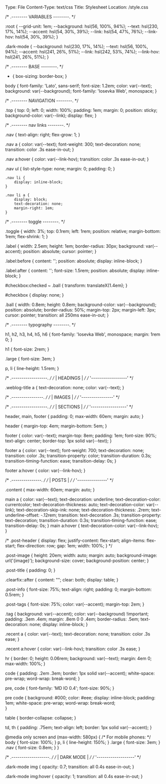 Type: File
Content-Type: text/css
Title: Stylesheet
Location: /style.css



/* .-------- VARIABLES --------. */


 :root {
    --grid-unit: 1em;
    --background: hsl(56, 100%, 94%);
    --text: hsl(230, 17%, 14%);
    --accent: hsl(54, 30%, 39%);
    --link: hsl(54, 47%, 76%); 
    --link-hov: hsl(54, 30%, 39%);
}

.dark-mode {
    --background: hsl(230, 17%, 14%);
    --text: hsl(56, 100%, 94%);
    --accent: hsl(241, 26%, 51%);
    --link: hsl(242, 53%, 74%);
    --link-hov: hsl(241, 26%, 51%);
}

/* .-------- BASE --------. */

* {
	box-sizing: border-box;
}

body {
	font-family: 'Lato', sans-serif;
	font-size: 1.2em;
	color: var(--text);
	background: var(--background);
    font-family: 'Iosevka Web', monospace;
}

/* .-------- NAVIGATION --------. */

.top {
    top: 0;
    left: 0;
    width: 100%;
    padding: 1em;
    margin: 0;
    position: sticky;
    background-color: var(--link);
    display: flex;
}

/* .-------- nav links --------. */

.nav {
    text-align: right;
    flex-grow: 1;
}

.nav a { 
    color: var(--text);
    font-weight: 300;
    text-decoration: none;
    transition: color .3s ease-in-out;
}

.nav a:hover { 
    color: var(--link-hov); 
    transition: color .3s ease-in-out;
}

.nav ul {
        list-style-type: none;
        margin: 0;
        padding: 0;
    }

    .nav li {
        display: inline-block;
    }

    .nav li a {
        display: block;
        text-decoration: none;
        margin-right: 1em;
    }


/* .-------- toggle --------. */

.toggle {
    width: 3%;
    top: 0.1rem;
    left: 1rem;
    position: relative;
    margin-bottom: 1rem;
    flex-shrink: 1;
}

.label {
    width: 2.5em;
    height: 1em;
    border-radius: 30px;
    background: var(--accent);
    position: absolute;
    cursor: pointer;
}

.label:before {
    content: '';
    position: absolute;
    display: inline-block;
}

.label:after {
    content: '';
    font-size: 1.5rem;
    position: absolute;
    display: inline-block;
}

#checkbox:checked ~ .ball {
    transform: translateX(1.4em);
}

#checkbox {
    display: none;
}

.ball {
    width: 0.8em;
    height: 0.8em;
    background-color: var(--background);
    position: absolute;
    border-radius: 50%;
    margin-top: 2px;
    margin-left: 3px;
    cursor: pointer;
    transition: all 250ms ease-in-out;
}

/* .-------- typography --------. */

h1, h2, h3, h4, h5, h6 {
	font-family: 'Iosevka Web', monospace;
	margin: 1rem 0;
}

h1 {
    font-size: 2rem;
}

.large {
    font-size: 3em;
}

p, li {
	line-height: 1.5rem;
}

/* .------------------. */
/* |     HEADINGS     | */
/* '------------------' */

.weblog-title a {
	text-decoration: none;
	color: var(--text);
}

/* .----------------. */
/* |     IMAGES     | */
/* '----------------' */

/* .------------------. */
/* |     SECTIONS     | */
/* '------------------' */

header, main, footer {
	padding: 0;
    max-width: 60em;
    margin: auto;
}

header {
	margin-top: 4em;
    margin-bottom: 5em;
}

footer {
    color: var(--text);
	margin-top: 8em;
    padding: 1em;
	font-size: 90%;
	text-align: center;
    border-top: 1px solid var(--text);
}

footer a { 
    color: var(--text);
    font-weight: 700;
    text-decoration: none;
    transition: color .3s;
    transition-property: color;
    transition-duration: 0.3s;
    transition-timing-function: ease;
    transition-delay: 0s;
}

footer a:hover { 
    color: var(--link-hov); 
}

/* .---------------. */
/* |     POSTS     | */
/* '---------------' */

.content {
    max-width: 60em;
    margin: auto;
}

main a { 
    color: var(--text);
    text-decoration: underline;
    text-decoration-color: currentcolor;
    text-decoration-thickness: auto;
    text-decoration-color: var(--link);
    text-decoration-skip-ink: none;
    text-decoration-thickness: .2rem;
    text-underline-offset: -.12rem;
    transition: text-decoration .3s;
    transition-property: text-decoration;
    transition-duration: 0.3s;
    transition-timing-function: ease;
    transition-delay: 0s;
}
main a:hover { 
    text-decoration-color: var(--link-hov); 
}

/*
.post-header {
  display: flex;
  justify-content: flex-start;
  align-items: flex-start;
  flex-direction: row;
  gap: 1em;
  width: 100%;
}
*/

.post-image {
    height: 20em;
    width: auto;
    margin: auto;
    background-image: url('{image}');
    background-size: cover;
    background-position: center;
}

.post-title {
    padding: 0;
}

.clearfix::after {
  content: "";
  clear: both;
  display: table;
}

.post-info {
	font-size: 75%;
    text-align: right;
    padding: 0;
    margin-bottom: 0.5rem;
}

.post-tags {
	font-size: 75%;
	color: var(--accent);
    margin-top: 2em;
}

.tag {
	background: var(--accent);
	color: var(--background) !important;
	padding: .3em .4em;
	margin: .8em 0 0 .4em;
	border-radius: .5em;
	text-decoration: none;
	display: inline-block;
}

.recent a {
    color: var(--text);
    text-decoration: none;
    transition: color .3s ease;
}

.recent a:hover {
    color: var(--link-hov);
    transition: color .3s ease;
}

hr {
	border: 0;
	height: 0.06rem;
	background: var(--text);
	margin: 4em 0;
    max-width: 100%;
}

code {
	padding: .2em .3em;
	border: 1px solid var(--accent);
	white-space: pre-wrap;
	word-wrap: break-word; 
}

pre, code {
	font-family: 'MD IO 0.4';
	font-size: 90%;
}

pre code {
	background: #000;
	color: #eee;
	display: inline-block;
	padding: 1em;
	white-space: pre-wrap;
	word-wrap: break-word;   
}


table {
	border-collapse: collapse;
}

td, th {
	padding: .75em;
	text-align: left;
	border: 1px solid var(--accent);
}


@media only screen and (max-width: 580px) {
  /* For mobile phones: */
  body {
    font-size: 100%;
  }
  p, li {
	line-height: 150%;
}
  .large {
    font-size: 3em;
  }
  .nav {
    font-size: 0.8em;
  }
}

/* .-------------------. */
/* |     DARK MODE     | */
/* '-------------------' */


.dark-mode img {
    opacity: 0.7;
    transition: all 0.4s ease-in-out;
}

.dark-mode img:hover {
    opacity: 1;
    transition: all 0.4s ease-in-out;
}
